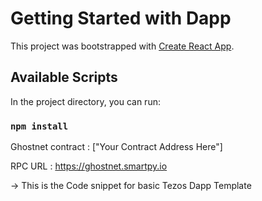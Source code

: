 # Getting Started with Dapp

This project was bootstrapped with [Create React App](https://github.com/facebook/create-react-app).

## Available Scripts

In the project directory, you can run:

### `npm install`


Ghostnet contract : ["Your Contract Address Here"]

RPC URL : https://ghostnet.smartpy.io


-> This is the Code snippet for basic Tezos Dapp Template